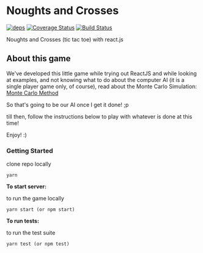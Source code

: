 # Noughts and Crosses
[![deps][dave-image]][dave-url]
[![Coverage Status][cover-img]][cover-url]
[![Build Status](https://travis-ci.org/skipzero/noughts-and-crosses.svg?branch=master)](https://travis-ci.org/skipzero/noughts-and-crosses)

Noughts and Crosses (tic tac toe) with react.js

## About this game

We've developed this little game while trying out ReactJS and while looking at examples, and not knowing what to do about the computer AI (it is a single player game only, of course), read about the Monte Carlo Simulation: [Monte Carlo Method](https://en.wikipedia.org/wiki/Monte_Carlo_method)

So that's going to be our AI once I get it done! ;p

till then, follow the instructions below to play with whatever is done at this time!

Enjoy! :)

### Getting Started

clone repo locally

    yarn

**To start server:**

to run the game locally

    yarn start (or npm start)

**To run tests:**

to run the test suite

    yarn test (or npm test)


[dave-image]: https://david-dm.org/zerosquadron/noughts-and-crosses.svg
[dave-url]: http://github.com/zerosquadron/noughts-and-crosses

[cover-img]: https://coveralls.io/repos/github/zerosquadron/noughts-and-crosses/badge.svg?branch=master
[cover-url]: https://coveralls.io/github/zerosquadron/noughts-and-crosses?branch=master
